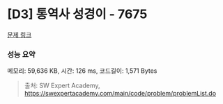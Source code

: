 # [D3] 통역사 성경이 - 7675 

[문제 링크](https://swexpertacademy.com/main/code/problem/problemDetail.do?contestProbId=AWqPvqoqSLQDFAT_) 

### 성능 요약

메모리: 59,636 KB, 시간: 126 ms, 코드길이: 1,571 Bytes



> 출처: SW Expert Academy, https://swexpertacademy.com/main/code/problem/problemList.do